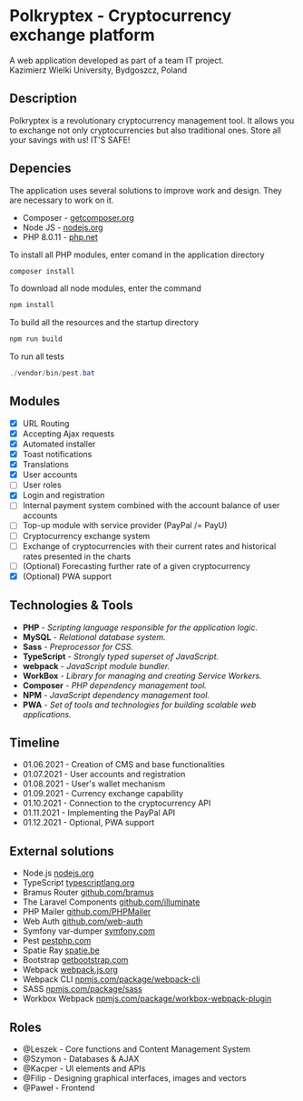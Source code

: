 # Polkryptex - Cryptocurrency exchange platform
A web application developed as part of a team IT project.  
Kazimierz Wielki University, Bydgoszcz, Poland

## Description
Polkryptex is a revolutionary cryptocurrency management tool. It allows you to exchange not only cryptocurrencies but also traditional ones. Store all your savings with us! IT'S SAFE!

## Depencies
The application uses several solutions to improve work and design. They are necessary to work on it.
- Composer - [getcomposer.org](https://getcomposer.org/download/)
- Node JS - [nodejs.org](https://nodejs.org/en/download/)
- PHP 8.0.11 - [php.net](https://windows.php.net/download#php-8.0)

To install all PHP modules, enter comand in the application directory
```powershell
composer install
```

To download all node modules, enter the command
```powershell
npm install
```

To build all the resources and the startup directory
```powershell
npm run build
```

To run all tests
```powershell
./vendor/bin/pest.bat
```

## Modules
- [x] URL Routing
- [x] Accepting Ajax requests
- [x] Automated installer
- [x] Toast notifications
- [x] Translations
- [x] User accounts
- [ ] User roles
- [x] Login and registration
- [ ] Internal payment system combined with the account balance of user accounts
- [ ] Top-up module with service provider (PayPal /= PayU)
- [ ] Cryptocurrency exchange system
- [ ] Exchange of cryptocurrencies with their current rates and historical rates presented in the charts
- [ ] (Optional) Forecasting further rate of a given cryptocurrency
- [x] (Optional) PWA support

## Technologies & Tools
- **PHP** - *Scripting language responsible for the application logic.*
- **MySQL** - *Relational database system.*
- **Sass** - *Preprocessor for CSS.*
- **TypeScript** - *Strongly typed superset of JavaScript.*
- **webpack** - *JavaScript module bundler.*
- **WorkBox** - *Library for managing and creating Service Workers.*
- **Composer** - *PHP dependency management tool.*
- **NPM** - *JavaScript dependency management tool.*
- **PWA** - *Set of tools and technologies for building scalable web applications.*

## Timeline
- 01.06.2021 - Creation of CMS and base functionalities
- 01.07.2021 - User accounts and registration
- 01.08.2021 - User's wallet mechanism
- 01.09.2021 - Currency exchange capability
- 01.10.2021 - Connection to the cryptocurrency API
- 01.11.2021 - Implementing the PayPal API
- 01.12.2021 - Optional, PWA support

## External solutions
- Node.js [nodejs.org](https://nodejs.org/en/)
- TypeScript [typescriptlang.org](https://www.typescriptlang.org/)
- Bramus Router [github.com/bramus](https://github.com/bramus/router)
- The Laravel Components [github.com/illuminate](https://github.com/illuminate)
- PHP Mailer [github.com/PHPMailer](https://github.com/PHPMailer/PHPMailer)
- Web Auth [github.com/web-auth](https://github.com/web-auth/webauthn-lib)
- Symfony var-dumper [symfony.com](https://symfony.com/doc/current/components/var_dumper.html)
- Pest [pestphp.com](https://pestphp.com/docs/writing-tests)
- Spatie Ray [spatie.be](https://spatie.be/products/ray)
- Bootstrap [getbootstrap.com](https://getbootstrap.com/docs/5.0/getting-started/introduction/)
- Webpack [webpack.js.org](https://webpack.js.org/)
- Webpack CLI [npmjs.com/package/webpack-cli](https://www.npmjs.com/package/webpack-cli)
- SASS [npmjs.com/package/sass](https://www.npmjs.com/package/sass)
- Workbox Webpack [npmjs.com/package/workbox-webpack-plugin](https://www.npmjs.com/package/workbox-webpack-plugin)

## Roles
- @Leszek - Core functions and Content Management System
- @Szymon - Databases & AJAX
- @Kacper - UI elements and APIs
- @Filip - Designing graphical interfaces, images and vectors
- @Paweł - Frontend
